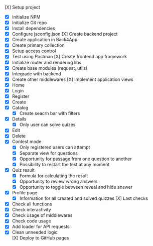 [X] Setup project
- [X] Initialize NPM
- [X] Initialize Git repo
- [X] Install dependencies
- [X] Configure jsconfig.json
[X] Create backend project
- [X] Create application in Back4App
- [X] Create primary collection
- [X] Setup access control
- [X] Test using Postman
[X] Create frontend app framework
- [X] Initialize router and rendering libs
- [X] Create base modules (request, utils)
- [X] Integrade with backend
- [X] Create other middlewares
[X] Implement application views
- [X] Home
- [X] Login
- [X] Register
- [X] Create
- [X] Catalog
    * [X] Create seacrh bar with filters
- [X] Details
    * [X] Only user can solve quizes
- [X] Edit
- [X] Delete
- [X] Contest mode
    * [X] Only registered users can attempt
    * [X] Separate view for questions
    * [X] Opportunity for passage from one question to another
    * [X] Possibility to restart the test at any moment
- [X] Quiz result 
    * [X] Formula for calculating the result
    * [X] Opportunity to review wrong answers
    * [X] Opportunity to toggle between reveal and hide answer
- [X] Profile page
    * [X] Information for all created and solved quizzes
[X] Last checks
 - [X] Check all functions
 - [X] Check interactivity 
 - [X] Check usage of middlewares
 - [X] Check code usage
 - [X] Add loader for API requests
 - [X] Clean unneeded logic  
[X] Deploy to GitHub pages
